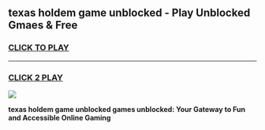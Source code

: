 
## texas holdem game unblocked - Play Unblocked Gmaes & Free
<h3>
<a href="https://news.freeplayer.one?title=texas_holdem_game_unblocked&ref=16F">CLICK TO PLAY</a></h3>
<hr>

<h3>
<a href="https://news.freeplayer.one?title=texas_holdem_game_unblocked&ref=16F">CLICK 2 PLAY</a>
  
</h3>

<a href="https://news.freeplayer.one?title=texas_holdem_game_unblocked&ref=16F/"><img src="https://clearcache.store/games.png"></a>


**texas holdem game unblocked games unblocked: Your Gateway to Fun and Accessible Online Gaming**

